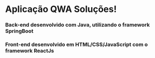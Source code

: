 # Aplicação QWA Soluções!

### Back-end desenvolvido com Java, utilizando o framework SpringBoot

### Front-end desenvolvido em HTML/CSS/JavaScript com o framework ReactJs




